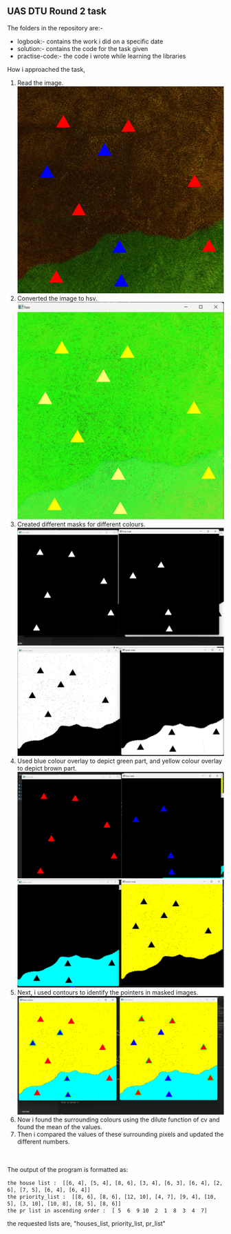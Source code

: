 ## UAS DTU Round 2 task

 The folders in the repository are:-

 - logbook:- contains the work i did on a specific date
 - solution:- contains the code for the task given
 - practise-code:- the code i wrote while learning the libraries

How i approached the task, 

 1. Read the image.<br/>                                                   ![original image](./solution/images/1.png)
 2. Converted the image to hsv.<br/>                       ![enter image description here](./readme_images/hsv.png)
 3. Created different masks for different colours.<br/>![pointer masks s white](./readme_images/pointers_mask_white.png)![green brown mask white](./readme_images/green_brown_mask_white.png)
 4. Used blue colour overlay to depict green part, and yellow colour overlay to depict brown part. <br/>                               ![pointers masks](./readme_images/pointers_mask.png)![area masks](./readme_images/green_brown_mask.png)
 5. Next, i used contours to identify the pointers in masked images.<br/>![contour](./readme_images/contours.png)
6. Now i found the surrounding colours using the dilute function of cv and found the mean of the values.<br/>
7. Then i compared the values of these surrounding pixels and updated the different numbers.<br/><br/><br/>

The output of the program is formatted as:
```
the house list :  [[6, 4], [5, 4], [8, 6], [3, 4], [6, 3], [6, 4], [2, 6], [7, 5], [6, 4], [6, 4]]
the priority_list :  [[8, 6], [8, 6], [12, 10], [4, 7], [9, 4], [10, 5], [3, 10], [10, 8], [8, 5], [8, 6]]
the pr list in ascending order :  [ 5  6  9 10  2  1  8  3  4  7]

``` 
the requested lists are, "houses_list, priority_list, pr_list"